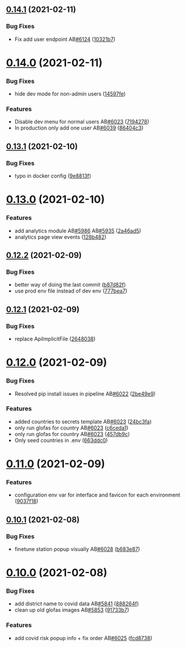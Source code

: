 ## [0.14.1](https://github.com/rodekruis/IBF-system/compare/v0.14.0...v0.14.1) (2021-02-11)


### Bug Fixes

* Fix add user endpoint AB[#6124](https://github.com/rodekruis/IBF-system/issues/6124) ([10321b7](https://github.com/rodekruis/IBF-system/commit/10321b7aef9667e183c29ddee3f57c93582d0384))



# [0.14.0](https://github.com/rodekruis/IBF-system/compare/v0.13.1...v0.14.0) (2021-02-11)


### Bug Fixes

* hide dev mode for non-admin users ([14597fe](https://github.com/rodekruis/IBF-system/commit/14597fe206b23e010ea7058fd4b3d13af4608a9c))


### Features

* Disable dev menu for normal users AB[#6023](https://github.com/rodekruis/IBF-system/issues/6023) ([7194278](https://github.com/rodekruis/IBF-system/commit/71942783c316ffd70daafc3334e7c4bbf64748a2))
* In production only add one user AB[#6039](https://github.com/rodekruis/IBF-system/issues/6039) ([86404c3](https://github.com/rodekruis/IBF-system/commit/86404c3d34a1a3f73e17479270dafdcf3b7e934c))



## [0.13.1](https://github.com/rodekruis/IBF-system/compare/v0.13.0...v0.13.1) (2021-02-10)


### Bug Fixes

* typo in docker config ([9e8813f](https://github.com/rodekruis/IBF-system/commit/9e8813f834cd3b6eafaf5ade085c48641af473f2))



# [0.13.0](https://github.com/rodekruis/IBF-system/compare/v0.12.2...v0.13.0) (2021-02-10)


### Features

* add analytics module AB[#5986](https://github.com/rodekruis/IBF-system/issues/5986) AB[#5935](https://github.com/rodekruis/IBF-system/issues/5935) ([2a46ad5](https://github.com/rodekruis/IBF-system/commit/2a46ad5b65186b447d51b7741f5685c9b17d0947))
* analytics page view events ([128b482](https://github.com/rodekruis/IBF-system/commit/128b482f8b4fae42b57ceacecb2d47ba9ed6232b))



## [0.12.2](https://github.com/rodekruis/IBF-system/compare/v0.12.1...v0.12.2) (2021-02-09)


### Bug Fixes

* better way of doing the last commit ([b87d82f](https://github.com/rodekruis/IBF-system/commit/b87d82f24a18e1c12e4b206537a3b8057d38fa1d))
* use prod env file instead of dev env ([777bea7](https://github.com/rodekruis/IBF-system/commit/777bea750a5aa1ae9f094ecbd3e0ddec0bf02b18))



## [0.12.1](https://github.com/rodekruis/IBF-system/compare/v0.12.0...v0.12.1) (2021-02-09)


### Bug Fixes

* replace ApiImplicitFile ([2648038](https://github.com/rodekruis/IBF-system/commit/26480381792eaf35397e1e82e09f866bfbe16f1d))



# [0.12.0](https://github.com/rodekruis/IBF-system/compare/v0.11.0...v0.12.0) (2021-02-09)


### Bug Fixes

* Resolved pip install issues in pipeline AB[#6022](https://github.com/rodekruis/IBF-system/issues/6022) ([2be49e9](https://github.com/rodekruis/IBF-system/commit/2be49e954b0cdb05afec0a2f1e3e7d8e99ecd1ad))


### Features

* added countries to secrets template AB[#6023](https://github.com/rodekruis/IBF-system/issues/6023) ([24bc3fa](https://github.com/rodekruis/IBF-system/commit/24bc3fa740d7f93e5efd41d5a9a60d55a731cbc4))
* only run glofas for country AB[#6023](https://github.com/rodekruis/IBF-system/issues/6023) ([c6ceda1](https://github.com/rodekruis/IBF-system/commit/c6ceda1c50ca3f5b5e0576b8f53aa503505af219))
* only run glofas for country AB[#6023](https://github.com/rodekruis/IBF-system/issues/6023) ([457db9c](https://github.com/rodekruis/IBF-system/commit/457db9cbb8ba613e0e9b4c04ef9269be474c1815))
* Only seed countries in .env ([663ddc0](https://github.com/rodekruis/IBF-system/commit/663ddc0834bed33d6dcba0f71604dce8c977010c))



# [0.11.0](https://github.com/rodekruis/IBF-system/compare/v0.10.1...v0.11.0) (2021-02-09)


### Features

* configuration env var for interface and favicon for each environment ([9037f18](https://github.com/rodekruis/IBF-system/commit/9037f18fba748a8fe4807f7d891fd8b4c6ec008c))



## [0.10.1](https://github.com/rodekruis/IBF-system/compare/v0.10.0...v0.10.1) (2021-02-08)


### Bug Fixes

* finetune station popup visually AB[#6028](https://github.com/rodekruis/IBF-system/issues/6028) ([b683e87](https://github.com/rodekruis/IBF-system/commit/b683e87528b8b85e518e09ad1118ce754c09ec15))



# [0.10.0](https://github.com/rodekruis/IBF-system/compare/v0.9.0...v0.10.0) (2021-02-08)


### Bug Fixes

* add district name to covid data AB[#5841](https://github.com/rodekruis/IBF-system/issues/5841) ([888264f](https://github.com/rodekruis/IBF-system/commit/888264fdb7807bb93cbb7412ff221c8c077b1907))
* clean up old glofas images AB[#5853](https://github.com/rodekruis/IBF-system/issues/5853) ([91733b7](https://github.com/rodekruis/IBF-system/commit/91733b799098fd7fb3bfffa17b4b1e2cb45d582d))


### Features

* add covid risk popup info + fix order AB[#6025](https://github.com/rodekruis/IBF-system/issues/6025) ([fcd8738](https://github.com/rodekruis/IBF-system/commit/fcd8738ad1bd941a25287aef15ba8a973840e56d))



